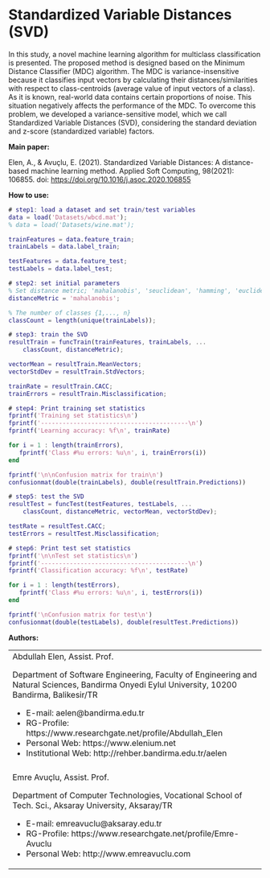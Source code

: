 # Standardized Variable Distances (SVD)

In this study, a novel machine learning algorithm for multiclass classification is presented. The proposed method is designed based on the Minimum Distance Classifier (MDC) algorithm. The MDC is variance-insensitive because it classifies input vectors by calculating their distances/similarities with respect to class-centroids (average value of input vectors of a class). As it is known, real-world data contains certain proportions of noise. This situation negatively affects the performance of the MDC. To overcome this problem, we developed a variance-sensitive model, which we call Standardized Variable Distances (SVD), considering the standard deviation and z-score (standardized variable) factors.

**Main paper:**

Elen, A., & Avuçlu, E. (2021). Standardized Variable Distances: A distance-based machine learning method. Applied Soft Computing, 98(2021): 106855. doi: https://doi.org/10.1016/j.asoc.2020.106855

**How to use:**

```matlab
# step1: load a dataset and set train/test variables
data = load('Datasets/wbcd.mat');
% data = load('Datasets/wine.mat');

trainFeatures = data.feature_train;
trainLabels = data.label_train;

testFeatures = data.feature_test;
testLabels = data.label_test;

```

```matlab
# step2: set initial parameters
% Set distance metric; 'mahalanobis', 'seuclidean', 'hamming', 'euclidean'
distanceMetric = 'mahalanobis';

% The number of classes {1,..., n}
classCount = length(unique(trainLabels));

```

```matlab
# step3: train the SVD
resultTrain = funcTrain(trainFeatures, trainLabels, ...
    classCount, distanceMetric);

vectorMean = resultTrain.MeanVectors;
vectorStdDev = resultTrain.StdVectors;

trainRate = resultTrain.CACC;
trainErrors = resultTrain.Misclassification;

```

```matlab
# step4: Print training set statistics
fprintf('Training set statistics\n')
fprintf('-----------------------------------------\n')
fprintf('Learning accuracy: %f\n', trainRate)

for i = 1 : length(trainErrors),
   fprintf('Class #%u errors: %u\n', i, trainErrors(i))
end

fprintf('\n\nConfusion matrix for train\n')
confusionmat(double(trainLabels), double(resultTrain.Predictions))

```


```matlab
# step5: test the SVD
resultTest = funcTest(testFeatures, testLabels, ...
    classCount, distanceMetric, vectorMean, vectorStdDev);

testRate = resultTest.CACC;
testErrors = resultTest.Misclassification;

```

```matlab
# step6: Print test set statistics
fprintf('\n\nTest set statistics\n')
fprintf('-----------------------------------------\n')
fprintf('Classification accuracy: %f\n', testRate)

for i = 1 : length(testErrors),
   fprintf('Class #%u errors: %u\n', i, testErrors(i))
end

fprintf('\nConfusion matrix for test\n')
confusionmat(double(testLabels), double(resultTest.Predictions))

```

**Authors:**

<table border="0" width="90%">
  <tr>
    <td>Abdullah Elen, Assist. Prof.
      
Department of Software Engineering, Faculty of Engineering and Natural Sciences, Bandirma Onyedi Eylul University, 10200 Bandirma, Balikesir/TR

<ul>
<li>E-mail: aelen@bandirma.edu.tr</li>
<li>RG-Profile: https://www.researchgate.net/profile/Abdullah_Elen</li>
<li>Personal Web: https://www.elenium.net</li>
<li>Institutional Web: http://rehber.bandirma.edu.tr/aelen</li>
</ul>
    </td>
  </tr>
  <tr><td></td></tr>
  <tr>
    <td>Emre Avuçlu, Assist. Prof.

Department of Computer Technologies, Vocational School of Tech. Sci., Aksaray University, Aksaray/TR

<ul>
<li>E-mail: emreavuclu@aksaray.edu.tr</li>
<li>RG-Profile: https://www.researchgate.net/profile/Emre-Avuclu</li>
<li>Personal Web: http://www.emreavuclu.com</li>
</ul>
  </td>
  </tr>
</table>
